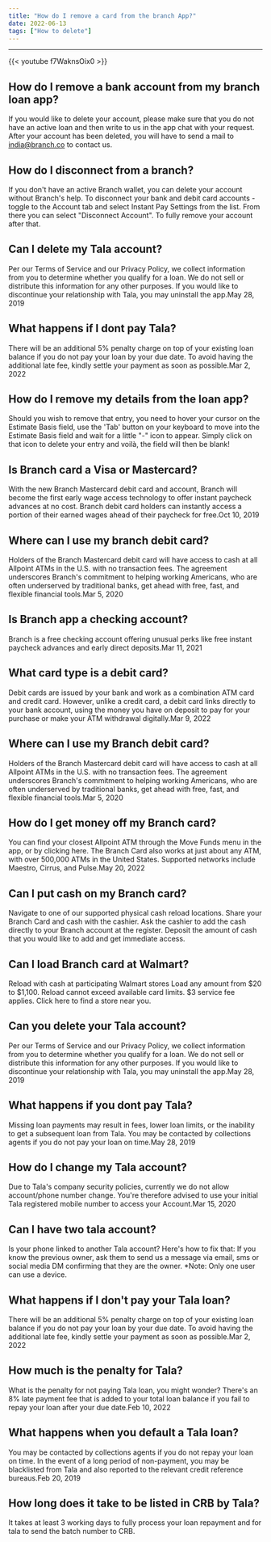 ```yaml
---
title: "How do I remove a card from the branch App?"
date: 2022-06-13
tags: ["How to delete"]
---
```


---
{{< youtube f7WaknsOix0 >}}
## How do I remove a bank account from my branch loan app?
If you would like to delete your account, please make sure that you do not have an active loan and then write to us in the app chat with your request. After your account has been deleted, you will have to send a mail to india@branch.co to contact us.

## How do I disconnect from a branch?
If you don't have an active Branch wallet, you can delete your account without Branch's help. To disconnect your bank and debit card accounts - toggle to the Account tab and select Instant Pay Settings from the list. From there you can select "Disconnect Account". To fully remove your account after that.

## Can I delete my Tala account?
Per our Terms of Service and our Privacy Policy, we collect information from you to determine whether you qualify for a loan. We do not sell or distribute this information for any other purposes. If you would like to discontinue your relationship with Tala, you may uninstall the app.May 28, 2019

## What happens if I dont pay Tala?
There will be an additional 5% penalty charge on top of your existing loan balance if you do not pay your loan by your due date. To avoid having the additional late fee, kindly settle your payment as soon as possible.Mar 2, 2022

## How do I remove my details from the loan app?
Should you wish to remove that entry, you need to hover your cursor on the Estimate Basis field, use the 'Tab' button on your keyboard to move into the Estimate Basis field and wait for a little "-" icon to appear. Simply click on that icon to delete your entry and voilà, the field will then be blank!

## Is Branch card a Visa or Mastercard?
With the new Branch Mastercard debit card and account, Branch will become the first early wage access technology to offer instant paycheck advances at no cost. Branch debit card holders can instantly access a portion of their earned wages ahead of their paycheck for free.Oct 10, 2019

## Where can I use my branch debit card?
Holders of the Branch Mastercard debit card will have access to cash at all Allpoint ATMs in the U.S. with no transaction fees. The agreement underscores Branch's commitment to helping working Americans, who are often underserved by traditional banks, get ahead with free, fast, and flexible financial tools.Mar 5, 2020

## Is Branch app a checking account?
Branch is a free checking account offering unusual perks like free instant paycheck advances and early direct deposits.Mar 11, 2021

## What card type is a debit card?
Debit cards are issued by your bank and work as a combination ATM card and credit card. However, unlike a credit card, a debit card links directly to your bank account, using the money you have on deposit to pay for your purchase or make your ATM withdrawal digitally.Mar 9, 2022

## Where can I use my Branch debit card?
Holders of the Branch Mastercard debit card will have access to cash at all Allpoint ATMs in the U.S. with no transaction fees. The agreement underscores Branch's commitment to helping working Americans, who are often underserved by traditional banks, get ahead with free, fast, and flexible financial tools.Mar 5, 2020

## How do I get money off my Branch card?
You can find your closest Allpoint ATM through the Move Funds menu in the app, or by clicking here. The Branch Card also works at just about any ATM, with over 500,000 ATMs in the United States. Supported networks include Maestro, Cirrus, and Pulse.May 20, 2022

## Can I put cash on my Branch card?
Navigate to one of our supported physical cash reload locations. Share your Branch Card and cash with the cashier. Ask the cashier to add the cash directly to your Branch account at the register. Deposit the amount of cash that you would like to add and get immediate access.

## Can I load Branch card at Walmart?
Reload with cash at participating Walmart stores Load any amount from $20 to $1,100. Reload cannot exceed available card limits. $3 service fee applies. Click here to find a store near you.

## Can you delete your Tala account?
Per our Terms of Service and our Privacy Policy, we collect information from you to determine whether you qualify for a loan. We do not sell or distribute this information for any other purposes. If you would like to discontinue your relationship with Tala, you may uninstall the app.May 28, 2019

## What happens if you dont pay Tala?
Missing loan payments may result in fees, lower loan limits, or the inability to get a subsequent loan from Tala. You may be contacted by collections agents if you do not pay your loan on time.May 28, 2019

## How do I change my Tala account?
Due to Tala's company security policies, currently we do not allow account/phone number change. You're therefore advised to use your initial Tala registered mobile number to access your Account.Mar 15, 2020

## Can I have two tala account?
Is your phone linked to another Tala account? Here's how to fix that: If you know the previous owner, ask them to send us a message via email, sms or social media DM confirming that they are the owner. *Note: Only one user can use a device.

## What happens if I don't pay your Tala loan?
There will be an additional 5% penalty charge on top of your existing loan balance if you do not pay your loan by your due date. To avoid having the additional late fee, kindly settle your payment as soon as possible.Mar 2, 2022

## How much is the penalty for Tala?
What is the penalty for not paying Tala loan, you might wonder? There's an 8% late payment fee that is added to your total loan balance if you fail to repay your loan after your due date.Feb 10, 2022

## What happens when you default a Tala loan?
You may be contacted by collections agents if you do not repay your loan on time. In the event of a long period of non-payment, you may be blacklisted from Tala and also reported to the relevant credit reference bureaus.Feb 20, 2019

## How long does it take to be listed in CRB by Tala?
It takes at least 3 working days to fully process your loan repayment and for tala to send the batch number to CRB.

